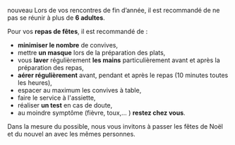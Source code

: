 <span class="nouveau">nouveau</span> Lors de vos rencontres de fin d’année, il est recommandé de ne pas se réunir à plus de **6 adultes**.

Pour vos **repas de fêtes**, il est recommandé de :

* **minimiser le nombre** de convives,
* mettre **un masque** lors de la préparation des plats,
* vous **laver** régulièrement **les mains** particulièrement avant et après la préparation des repas,
* **aérer régulièrement** avant, pendant et après le repas (10 minutes toutes les heures),
* espacer au maximum les convives à table,
* faire le service à l'assiette, 
* réaliser **un test** en cas de doute,
* au moindre symptôme (fièvre, toux,… ) **restez chez vous**.

Dans la mesure du possible, nous vous invitons à passer les fêtes de Noël et du nouvel an avec les mêmes personnes. 
